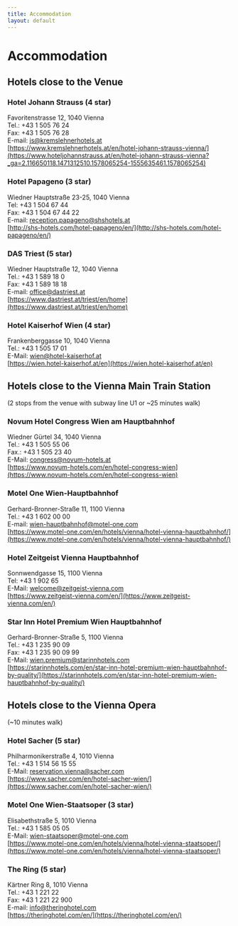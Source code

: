 ```yaml
---
title: Accommodation
layout: default
---
```


# Accommodation

## Hotels close to the Venue

### Hotel Johann Strauss (4 star)
Favoritenstrasse 12, 1040 Vienna  
Tel.: +43 1 505 76 24  
Fax: +43 1 505 76 28  
E-mail: js@kremslehnerhotels.at  
[https://www.kremslehnerhotels.at/en/hotel-johann-strauss-vienna/](https://www.hoteljohannstrauss.at/en/hotel-johann-strauss-vienna?_ga=2.116650118.1471312510.1578065254-1555635461.1578065254)  

### Hotel Papageno (3 star)
Wiedner Hauptstraße 23-25, 1040 Vienna  
Tel: +43 1 504 67 44  
Fax: +43 1 504 67 44 22  
E-mail: reception.papageno@shshotels.at  
[http://shs-hotels.com/hotel-papageno/en/](http://shs-hotels.com/hotel-papageno/en/)  

### DAS Triest (5 star)
Wiedner Hauptstraße 12, 1040 Vienna  
Tel.: +43 1 589 18 0  
Fax: +43 1 589 18 18  
E-mail: office@dastriest.at  
[https://www.dastriest.at/triest/en/home](https://www.dastriest.at/triest/en/home)  

### Hotel Kaiserhof Wien (4 star)
Frankenberggasse 10, 1040 Vienna  
Tel.: +43 1 505 17 01  
E-Mail: wien@hotel-kaiserhof.at  
[https://wien.hotel-kaiserhof.at/en](https://wien.hotel-kaiserhof.at/en)  


## Hotels close to the Vienna Main Train Station

(2 stops from the venue with subway line U1 or ~25 minutes walk)

### Novum Hotel Congress Wien am Hauptbahnhof
Wiedner Gürtel 34, 1040 Vienna  
Tel.: +43 1 505 55 06  
Fax.: +43 1 505 23 40  
E-Mail: congress@novum-hotels.at  
[https://www.novum-hotels.com/en/hotel-congress-wien](https://www.novum-hotels.com/en/hotel-congress-wien)  

### Motel One Wien-Hauptbahnhof
Gerhard-Bronner-Straße 11, 1100 Vienna  
Tel.: +43 1 602 00 00  
E-mail: wien-hauptbahnhof@motel-one.com  
[https://www.motel-one.com/en/hotels/vienna/hotel-vienna-hauptbahnhof/](https://www.motel-one.com/en/hotels/vienna/hotel-vienna-hauptbahnhof/)  

### Hotel Zeitgeist Vienna Hauptbahnhof
Sonnwendgasse 15, 1100 Vienna  
Tel: +43 1 902 65  
E-Mail: welcome@zeitgeist-vienna.com  
[https://www.zeitgeist-vienna.com/en/](https://www.zeitgeist-vienna.com/en/)  

### Star Inn Hotel Premium Wien Hauptbahnhof
Gerhard-Bronner-Straße 5, 1100 Vienna  
Tel.: +43 1 235 90 09  
Fax: +43 1 235 90 09 99  
E-Mail: wien.premium@starinnhotels.com  
[https://starinnhotels.com/en/star-inn-hotel-premium-wien-hauptbahnhof-by-quality/](https://starinnhotels.com/en/star-inn-hotel-premium-wien-hauptbahnhof-by-quality/)  


## Hotels close to the Vienna Opera

(~10 minutes walk)

### Hotel Sacher (5 star)
Philharmonikerstraße 4, 1010 Vienna  
Tel.: +43 1 514 56 15 55  
E-Mail: reservation.vienna@sacher.com  
[https://www.sacher.com/en/hotel-sacher-wien/](https://www.sacher.com/en/hotel-sacher-wien/)  

### Motel One Wien-Staatsoper (3 star)
Elisabethstraße 5, 1010 Vienna  
Tel.: +43 1 585 05 05  
E-Mail: wien-staatsoper@motel-one.com  
[https://www.motel-one.com/en/hotels/vienna/hotel-vienna-staatsoper/](https://www.motel-one.com/en/hotels/vienna/hotel-vienna-staatsoper/)  

### The Ring (5 star)
Kärtner Ring 8, 1010 Vienna  
Tel.: +43 1 221 22  
Fax: +43 1 221 22 900  
E-mail: info@theringhotel.com  
[https://theringhotel.com/en/](https://theringhotel.com/en/)  
